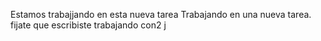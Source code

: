 Estamos trabajjando en esta nueva tarea 
Trabajando en una nueva tarea.
fijate que escribiste trabajando con2 j